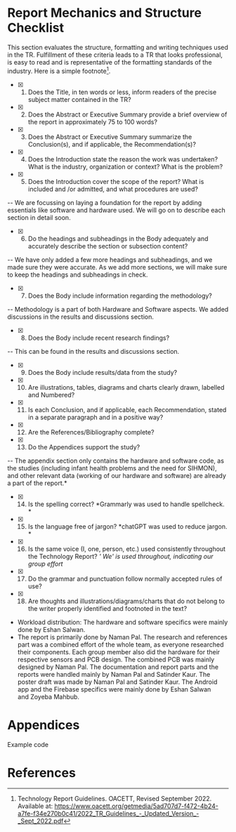# Report Mechanics and Structure Checklist
This section evaluates the structure, formatting and writing techniques used in the TR.
Fulfillment of these criteria leads to a TR that looks professional, is easy to read and is
representative of the formatting standards of the industry. Here is a simple footnote[^1].

[^1]: Technology Report Guidelines. OACETT, Revised September 2022. Available at: https://www.oacett.org/getmedia/5ad707d7-f472-4b24-a7fe-f34e270b0c41/2022_TR_Guidelines_-_Updated_Version_-_Sept_2022.pdf


- [x] 1. Does the Title, in ten words or less, inform readers of the precise subject matter
contained in the TR?

- [x] 2. Does the Abstract or Executive Summary provide a brief overview of the report
in approximately 75 to 100 words?

- [x] 3. Does the Abstract or Executive Summary summarize the Conclusion(s), and if
applicable, the Recommendation(s)?

- [x] 4. Does the Introduction state the reason the work was undertaken? What is the
industry, organization or context? What is the problem?

- [x] 5. Does the Introduction cover the scope of the report? What is included and /or
admitted, and what procedures are used?

-- We are focussing on laying a foundation for the report by adding essentials like software and hardware used. We will go on to describe each section in detail soon.

- [x] 6. Do the headings and subheadings in the Body adequately and accurately describe the section or subsection content?

-- We have only added a few more headings and subheadings, and we made sure they were accurate. As we add more sections, we will make sure to keep the headings and subheadings in check.

- [x] 7. Does the Body include information regarding the methodology?

-- Methodology is a part of both Hardware and Software aspects. We added discussions in the results and discussions section.
 
- [x] 8. Does the Body include recent research findings?

-- This can be found in the results and discussions section.

- [x] 9. Does the Body include results/data from the study?

- [x] 10. Are illustrations, tables, diagrams and charts clearly drawn, labelled and
Numbered?

- [x] 11. Is each Conclusion, and if applicable, each Recommendation, stated in a
separate paragraph and in a positive way?

- [x] 12. Are the References/Bibliography complete?

- [x] 13. Do the Appendices support the study?

 -- The appendix section only contains the hardware and software code, as the studies (including infant health problems and the need for SIHMON), and other relevant data (working of our hardware and software) are already a part of the report.* 

- [x] 14. Is the spelling correct?
*Grammarly was used to handle spellcheck. *

- [x] 15. Is the language free of jargon?
*chatGPT was used to reduce jargon. *

- [x] 16. Is the same voice (I, one, person, etc.) used consistently throughout the
Technology Report?
     *' We' is used throughout, indicating our group effort*

- [x] 17. Do the grammar and punctuation follow normally accepted rules of use?

- [x] 18. Are thoughts and illustrations/diagrams/charts that do not belong to the writer
properly identified and footnoted in the text?

- Workload distribution: The hardware and software specifics were mainly done by Eshan Salwan.
- The report is primarily done by Naman Pal. The research and references part was a combined effort of the whole team, as everyone researched their components. Each group member also did the hardware for their respective sensors and PCB design. The combined PCB was mainly designed by Naman Pal. The documentation and report parts and the reports were handled mainly by Naman Pal and Satinder Kaur. The poster draft was made by Naman Pal and Satinder Kaur. The Android app and the Firebase specifics were mainly done by Eshan Salwan and Zoyeba Mahbub.

# Appendices

Example code   

# References


